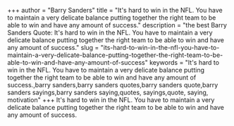 +++
author = "Barry Sanders"
title = "It's hard to win in the NFL. You have to maintain a very delicate balance putting together the right team to be able to win and have any amount of success."
description = "the best Barry Sanders Quote: It's hard to win in the NFL. You have to maintain a very delicate balance putting together the right team to be able to win and have any amount of success."
slug = "its-hard-to-win-in-the-nfl-you-have-to-maintain-a-very-delicate-balance-putting-together-the-right-team-to-be-able-to-win-and-have-any-amount-of-success"
keywords = "It's hard to win in the NFL. You have to maintain a very delicate balance putting together the right team to be able to win and have any amount of success.,barry sanders,barry sanders quotes,barry sanders quote,barry sanders sayings,barry sanders saying,quotes, sayings,quote, saying, motivation"
+++
It's hard to win in the NFL. You have to maintain a very delicate balance putting together the right team to be able to win and have any amount of success.
